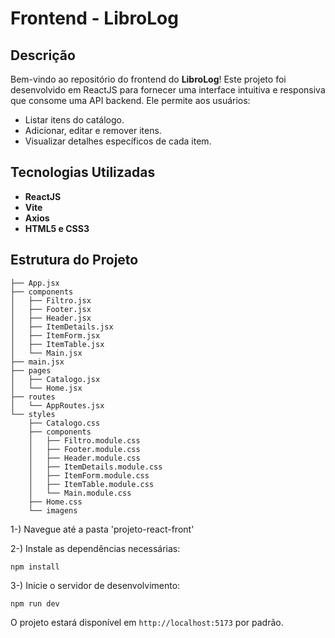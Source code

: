 # Frontend - LibroLog

## Descrição
Bem-vindo ao repositório do frontend do **LibroLog**! Este projeto foi desenvolvido em ReactJS para fornecer uma interface intuitiva e responsiva que consome uma API backend. Ele permite aos usuários:
- Listar itens do catálogo.
- Adicionar, editar e remover itens.
- Visualizar detalhes específicos de cada item.

## Tecnologias Utilizadas
- **ReactJS**
- **Vite**
- **Axios**
- **HTML5 e CSS3**

## Estrutura do Projeto
```
├── App.jsx
├── components
│   ├── Filtro.jsx
│   ├── Footer.jsx
│   ├── Header.jsx
│   ├── ItemDetails.jsx
│   ├── ItemForm.jsx
│   ├── ItemTable.jsx
│   └── Main.jsx
├── main.jsx
├── pages
│   ├── Catalogo.jsx
│   └── Home.jsx
├── routes
│   └── AppRoutes.jsx
└── styles
    ├── Catalogo.css
    ├── components
    │   ├── Filtro.module.css
    │   ├── Footer.module.css
    │   ├── Header.module.css
    │   ├── ItemDetails.module.css
    │   ├── ItemForm.module.css
    │   ├── ItemTable.module.css
    │   └── Main.module.css
    ├── Home.css
    └── imagens
```
1-) Navegue até a pasta 'projeto-react-front' 

2-) Instale as dependências necessárias:
```
npm install  
```
3-) Inicie o servidor de desenvolvimento:
```
npm run dev  
```
O projeto estará disponível em `http://localhost:5173` por padrão.


